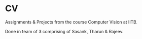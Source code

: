 # CV
Assignments & Projects from the course Computer Vision at IITB.

Done in team of 3 comprising of Sasank, Tharun & Rajeev.


